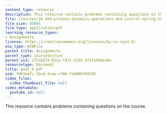 ```yaml
---
content_type: resource
description: This resource contains problems containing questions on the course.
file: /courses/10-450-process-dynamics-operations-and-control-spring-2006/3963eefc1bcd3ceecf06feb90bf697d3_pset_6.pdf
file_size: 85895
file_type: application/pdf
learning_resource_types:
- Assignments
license: https://creativecommons.org/licenses/by-nc-sa/4.0/
ocw_type: OCWFile
parent_title: Assignments
parent_type: CourseSection
parent_uid: 1751b5f4-022a-f47c-1cbb-3f13156de20a
resourcetype: Document
title: pset_6.pdf
uid: 3963eefc-1bcd-3cee-cf06-feb90bf697d3
video_files:
  video_thumbnail_file: null
video_metadata:
  youtube_id: null
---
```

This resource contains problems containing questions on the course.